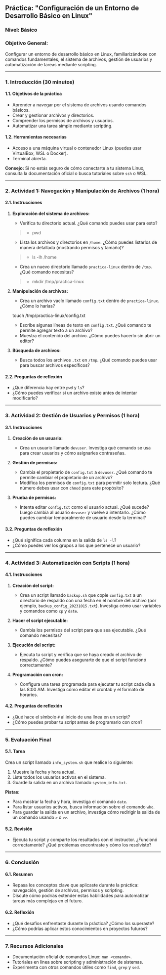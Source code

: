 ## **Práctica: "Configuración de un Entorno de Desarrollo Básico en Linux"**

### **Nivel:** Básico

### **Objetivo General:**

Configurar un entorno de desarrollo básico en Linux, familiarizándose con comandos fundamentales, el sistema de archivos, gestión de usuarios y automatización de tareas mediante scripting.

---

### **1. Introducción (30 minutos)**

#### **1.1. Objetivos de la práctica**

- Aprender a navegar por el sistema de archivos usando comandos básicos.
- Crear y gestionar archivos y directorios.
- Comprender los permisos de archivos y usuarios.
- Automatizar una tarea simple mediante scripting.

#### **1.2. Herramientas necesarias**

- Acceso a una máquina virtual o contenedor Linux (puedes usar VirtualBox, WSL o Docker).
- Terminal abierta.

**Consejo:** Si no estás seguro de cómo conectarte a tu sistema Linux, consulta la documentación oficial o busca tutoriales sobre `ssh` o WSL.

---

### **2. Actividad 1: Navegación y Manipulación de Archivos (1 hora)**

#### **2.1. Instrucciones**

1. **Exploración del sistema de archivos:**

   - Verifica tu directorio actual. ¿Qué comando puedes usar para esto?

   > - pwd

   - Lista los archivos y directorios en `/home`. ¿Cómo puedes listarlos de manera detallada (mostrando permisos y tamaño)?

   > - ls -lh /home

   - Crea un nuevo directorio llamado `practica-linux` dentro de `/tmp`. ¿Qué comando necesitas?

   > - mkdir /tmp/practica-linux

2. **Manipulación de archivos:**

   - Crea un archivo vacío llamado `config.txt` dentro de `practica-linux`. ¿Cómo lo harías?

   touch /tmp/practica-linux/config.txt

   - Escribe algunas líneas de texto en `config.txt`. ¿Qué comando te permite agregar texto a un archivo?
   - Muestra el contenido del archivo. ¿Cómo puedes hacerlo sin abrir un editor?

3. **Búsqueda de archivos:**
   - Busca todos los archivos `.txt` en `/tmp`. ¿Qué comando puedes usar para buscar archivos específicos?

#### **2.2. Preguntas de reflexión**

- ¿Qué diferencia hay entre `pwd` y `ls`?
- ¿Cómo puedes verificar si un archivo existe antes de intentar modificarlo?

---

### **3. Actividad 2: Gestión de Usuarios y Permisos (1 hora)**

#### **3.1. Instrucciones**

1. **Creación de un usuario:**

   - Crea un usuario llamado `devuser`. Investiga qué comando se usa para crear usuarios y cómo asignarles contraseñas.

2. **Gestión de permisos:**

   - Cambia el propietario de `config.txt` a `devuser`. ¿Qué comando te permite cambiar el propietario de un archivo?
   - Modifica los permisos de `config.txt` para permitir solo lectura. ¿Qué número debes usar con `chmod` para este propósito?

3. **Prueba de permisos:**
   - Intenta editar `config.txt` como el usuario actual. ¿Qué sucede? Luego cambia al usuario `devuser` y vuelve a intentarlo. ¿Cómo puedes cambiar temporalmente de usuario desde la terminal?

#### **3.2. Preguntas de reflexión**

- ¿Qué significa cada columna en la salida de `ls -l`?
- ¿Cómo puedes ver los grupos a los que pertenece un usuario?

---

### **4. Actividad 3: Automatización con Scripts (1 hora)**

#### **4.1. Instrucciones**

1. **Creación del script:**

   - Crea un script llamado `backup.sh` que copie `config.txt` a un directorio de respaldo con una fecha en el nombre del archivo (por ejemplo, `backup_config_20231015.txt`). Investiga cómo usar variables y comandos como `cp` y `date`.

2. **Hacer el script ejecutable:**

   - Cambia los permisos del script para que sea ejecutable. ¿Qué comando necesitas?

3. **Ejecución del script:**

   - Ejecuta tu script y verifica que se haya creado el archivo de respaldo. ¿Cómo puedes asegurarte de que el script funcionó correctamente?

4. **Programación con cron:**
   - Configura una tarea programada para ejecutar tu script cada día a las 8:00 AM. Investiga cómo editar el crontab y el formato de horarios.

#### **4.2. Preguntas de reflexión**

- ¿Qué hace el símbolo `#` al inicio de una línea en un script?
- ¿Cómo puedes probar tu script antes de programarlo con cron?

---

### **5. Evaluación Final**

#### **5.1. Tarea**

Crea un script llamado `info_system.sh` que realice lo siguiente:

1. Muestre la fecha y hora actual.
2. Liste todos los usuarios activos en el sistema.
3. Guarde la salida en un archivo llamado `system_info.txt`.

**Pistas:**

- Para mostrar la fecha y hora, investiga el comando `date`.
- Para listar usuarios activos, busca información sobre el comando `who`.
- Para guardar la salida en un archivo, investiga cómo redirigir la salida de un comando usando `>` o `>>`.

#### **5.2. Revisión**

- Ejecuta tu script y comparte los resultados con el instructor. ¿Funcionó correctamente? ¿Qué problemas encontraste y cómo los resolviste?

---

### **6. Conclusión**

#### **6.1. Resumen**

- Repasa los conceptos clave que aplicaste durante la práctica: navegación, gestión de archivos, permisos y scripting.
- Discute cómo podrías extender estas habilidades para automatizar tareas más complejas en el futuro.

#### **6.2. Reflexión**

- ¿Qué desafíos enfrentaste durante la práctica? ¿Cómo los superaste?
- ¿Cómo podrías aplicar estos conocimientos en proyectos futuros?

---

### **7. Recursos Adicionales**

- Documentación oficial de comandos Linux: `man <comando>`.
- Tutoriales en línea sobre scripting y administración de sistemas.
- Experimenta con otros comandos útiles como `find`, `grep` y `sed`.

